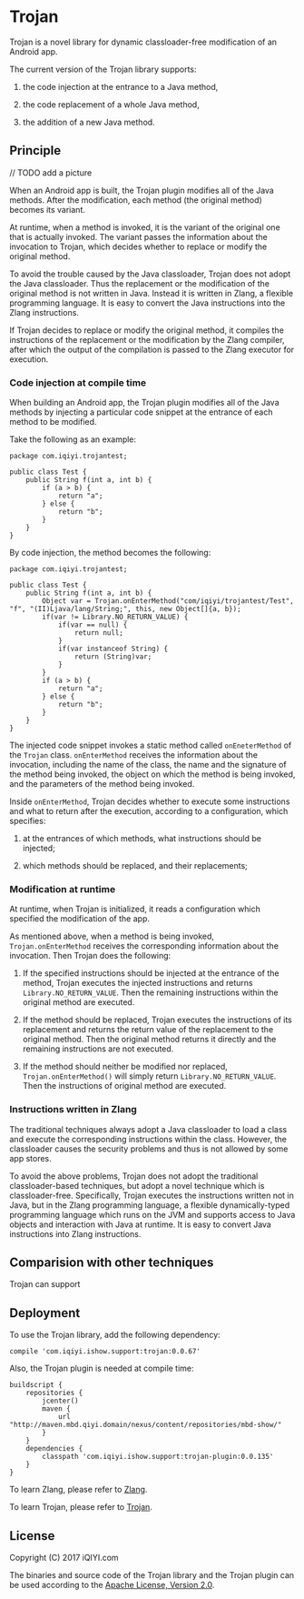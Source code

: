 # Trojan

Trojan is a novel library for dynamic classloader-free modification of an Android app.

The current version of the Trojan library supports:
 
1. the code injection at the entrance to a Java method,

2. the code replacement of a whole Java method,

3. the addition of a new Java method.

## Principle

// TODO add a picture

When an Android app is built, the Trojan plugin modifies all of the Java methods.
After the modification, each method (the original method) becomes its variant.

At runtime, when a method is invoked, it is the variant of the original one that is actually invoked.
The variant passes the information about the invocation to Trojan,
which decides whether to replace or modify the original method.

To avoid the trouble caused by the Java classloader, Trojan does not adopt the Java classloader.
Thus the replacement or the modification of the original method is not written in Java.
Instead it is written in Zlang, a flexible programming language.
It is easy to convert the Java instructions into the Zlang instructions.

If Trojan decides to replace or modify the original method, it compiles the instructions of
the replacement or the modification by the Zlang compiler, after which the output of the compilation
is passed to the Zlang executor for execution.

### Code injection at compile time

When building an Android app, the Trojan plugin modifies all of the
Java methods by injecting a particular code snippet at the entrance
of each method to be modified.

Take the following as an example:

```
package com.iqiyi.trojantest;

public class Test {
    public String f(int a, int b) {
        if (a > b) {
            return "a";
        } else {
            return "b";
        }
    }
}
```

By code injection, the method becomes the following:

```
package com.iqiyi.trojantest;

public class Test {
    public String f(int a, int b) {
        Object var = Trojan.onEnterMethod("com/iqiyi/trojantest/Test", "f", "(II)Ljava/lang/String;", this, new Object[]{a, b});
        if(var != Library.NO_RETURN_VALUE) {
            if(var == null) {
                return null;
            }
            if(var instanceof String) {
                return (String)var;
            }
        }
        if (a > b) {
            return "a";
        } else {
            return "b";
        }
    }
}
```

The injected code snippet invokes a static method called `onEneterMethod` of the `Trojan` class.
`onEnterMethod` receives the information about the invocation, including the name of the class,
the name and the signature of the method being invoked, the object on which the method is being invoked,
and the parameters of the method being invoked.

Inside `onEnterMethod`, Trojan decides whether to execute some instructions and what to return after
the execution, according to a configuration, which specifies:

1. at the entrances of which methods, what instructions should be injected;

2. which methods should be replaced, and their replacements;

### Modification at runtime

At runtime, when Trojan is initialized, it reads a configuration which specified the modification of the app.

As mentioned above, when a method is being invoked, `Trojan.onEnterMethod` receives the corresponding
information about the invocation. Then Trojan does the following:

1. If the specified instructions should be injected at the entrance of the method,
Trojan executes the injected instructions and returns `Library.NO_RETURN_VALUE`.
Then the remaining instructions within the original method are executed.

2. If the method should be replaced, Trojan executes the instructions of its replacement and returns
the return value of the replacement to the original method. Then the original method returns it directly
and the remaining instructions are not executed. 

3. If the method should neither be modified nor replaced, `Trojan.onEnterMethod()` will simply
return `Library.NO_RETURN_VALUE`. Then the instructions of original method are executed.

### Instructions written in Zlang

The traditional techniques always adopt a Java classloader to load a class and execute the corresponding
instructions within the class. However, the classloader causes the security problems and thus is not
allowed by some app stores.

To avoid the above problems, Trojan does not adopt the traditional classloader-based techniques, but
adopt a novel technique which is classloader-free. Specifically, Trojan executes the instructions
written not in Java, but in the Zlang programming language,
a flexible dynamically-typed programming language which runs on the JVM
and supports access to Java objects and interaction with Java at runtime.
It is easy to convert Java instructions into Zlang instructions.

## Comparision with other techniques

Trojan can support 

## Deployment

To use the Trojan library, add the following dependency:

```
compile 'com.iqiyi.ishow.support:trojan:0.0.67'
```

Also, the Trojan plugin is needed at compile time:

```
buildscript {
    repositories {
        jcenter()
        maven {
            url "http://maven.mbd.qiyi.domain/nexus/content/repositories/mbd-show/"
        }
    }
    dependencies {
        classpath 'com.iqiyi.ishow.support:trojan-plugin:0.0.135'
    }
}
```

To learn Zlang, please refer to [Zlang](docs/zlang/zlang.md).

To learn Trojan, please refer to [Trojan](docs/trojan.md).

## License

Copyright (C) 2017 iQIYI.com

The binaries and source code of the Trojan library and the Trojan plugin can be used according to the
[Apache License, Version 2.0](http://www.apache.org/licenses/LICENSE-2.0.html).